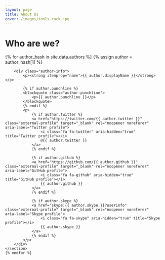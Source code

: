 ```yaml
---
layout: page
title: About Us
cover: /images/tools-rack.jpg
---
```


# Who are we?

<div id="about-us-authors">
	{% for author_hash in site.data.authors %}
	{% assign author = author_hash[1] %}
	<section class="post-author" itemscope itemtype="http://schema.org/Person">
		<img src="https://github.com/{{ author.github }}.png?size=400" alt="" class="author-avatar">

		<div class="author-info">
			<p><strong itemprop="name">{{ author.displayName }}</strong></p>

			{% if author.punchline %}
			<blockquote class="author-punchline">
				<p>{{ author.punchline }}</p>
			</blockquote>
			{% endif %}
			<p>
				{% if author.twitter %}
				<a href="https://twitter.com/{{ author.twitter }}" class="external-profile" target="_blank" rel="noopener noreferer" aria-label="Twitter profile">
					<i class="fa fa-twitter" aria-hidden="true" title="Twitter profile"></i>
					@{{ author.twitter }}
				</a>
				{% endif %}

				{% if author.github %}
				<a href="https://github.com/{{ author.github }}" class="external-profile" target="_blank" rel="noopener noreferer" aria-label="GitHub profile">
					<i class="fa fa-github" aria-hidden="true" title="GitHub profile"></i>
					{{ author.github }}
				</a>
				{% endif %}

				{% if author.skype %}
				<a href="skype:{{ author.skype }}?userinfo" class="external-profile" target="_blank" rel="noopener noreferer" aria-label="Skype profile">
					<i class="fa fa-skype" aria-hidden="true" title="Skype profile"></i>
					{{ author.skype }}
				</a>
				{% endif %}
			</p>
		</div>
	</section>
	{% endfor %}
</div>
